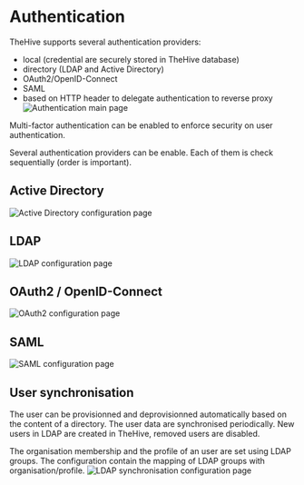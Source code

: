 # Authentication

TheHive supports several authentication providers:
 - local (credential are securely stored in TheHive database)
 - directory (LDAP and Active Directory)
 - OAuth2/OpenID-Connect
 - SAML
 - based on HTTP header to delegate authentication to reverse proxy
![Authentication main page](images/auth_main_page.png)

Multi-factor authentication can be enabled to enforce security on user authentication.

Several authentication providers can be enable. Each of them is check sequentially (order is important).

## Active Directory
![Active Directory configuration page](images/auth_ad.png)

## LDAP
![LDAP configuration page](images/auth_ldap.png)

## OAuth2 / OpenID-Connect
![OAuth2 configuration page](images/auth_oauth2.png)

## SAML
![SAML configuration page](images/auth_saml.png)

## User synchronisation
The user can be provisionned and deprovisionned automatically based on the content of a directory.
The user data are synchronised periodically. New users in LDAP are created in TheHive, removed users are disabled.

The organisation membership and the profile of an user are set using LDAP groups. The configuration contain the mapping of LDAP groups with organisation/profile.
![LDAP synchronisation configuration page](images/auth_ldap_sync.png)